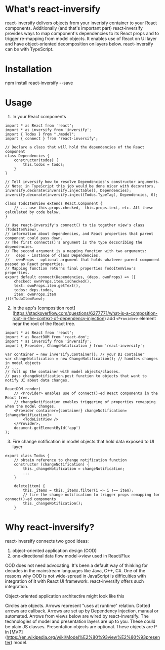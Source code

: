 # What's react-inversify
react-inversify delivers objects from your inverisfy container to your React components. Additionally (and that's important part) react-inversify provides ways to map component's dependencies to its React props and to trigger re-mapping from model objects. It enables use of React on UI layer and have object-oriented decomposition on layers below. react-inversify can be with TypeScript.

# Installation
npm install react-inversify --save

# Usage
1. In your React components
```
import * as React from 'react';
import * as inversify from 'inversify';
import { Todos } from "./model";
import { connect } from 'react-inversify';

// Declare a class that will hold the dependencies of the React component
class Dependencies {
    constructor(todos) {
        this.todos = todos;
    }
}

// Tell inversify how to resolve Dependencies's constructor arguments.
// Note: in TypeScript this job would be done nicer with decorators.
inversify.decorate(inversify.injectable(), Dependencies);
inversify.decorate(inversify.inject(Todos.TypeTag), Dependencies, 0);

class TodoItemView extends React.Component {
    // ... use this.props.checked,  this.props.text, etc. All these calculated by code below.
}

// Use react-inversify's connect() to tie together view's class (TodoItemView), 
// information about dependencies, and React properties that parent component could pass down.
// The first connects()'s argument is the type decscribing the dependencies.
// The second argument is a mapping function with two arguments:
//   deps - instance of class Dependencies.
//   ownProps - optional argument that holds whatever parent component passed as React properties.
// Mapping function returns final properties TodoItemView's properties.
export default connect(Dependencies, (deps, ownProps) => ({
    checked: ownProps.item.isChecked(),
    text: ownProps.item.getText(),
    todos: deps.todos,
    item: ownProps.item
}))(TodoItemView);
```

2. In the app's [composition root] (https://stackoverflow.com/questions/6277771/what-is-a-composition-root-in-the-context-of-dependency-injection) add ``<Provider>`` element near the root of the React tree.
```
import * as React from 'react';
import * as ReactDOM from 'react-dom';
import * as inversify from 'inversify';
import { Provider, ChangeNotification } from 'react-inversify';

var container = new inversify.Container(); // your DI container
var changeNotification = new ChangeNotification(); // handles changes in model objects
// ...
// full up the container with model objects/classes.
// pass changeNotification.post function to objects that want to notify UI about data changes.

ReactDOM.render(
    // <Provider> enables use of connect()-ed React components in the React tree.
    // changeNotification enables triggering of properties remapping when the model changes.
    <Provider container={container} changeNotification={changeNotification}>
        <TodoListView />
    </Provider>,
    document.getElementById('app')
);
```

3. Fire change notification in model objects that hold data exposed to UI layer
```
export class Todos {
    // obtain reference to change notification function
    constructor (changeNotification) {
        this._changeNotification = changeNotification;
        ...
    }

    delete(item) {
        this._items = this._items.filter(i => i !== item);
        // fire the change notification to trigger props remapping for connect()-ed components
        this._changeNotification();
    }
```

# Why react-inversify?
react-inversify connects two good ideas: 
1. object-oriented application design (OOD)
2. one-directional data flow model->view used in React/Flux

OOD does not need advocating. It's been a default way of thinking for decades in the mainstream languages like Java, C++, C#. One of the reasons why OOD is not wide-spread in JavaScript is difficulties with integration of it with React UI framework. react-inversify offers such integration.

Object-oriented application architectire might look like this


Circles are objects. Arrows represent "uses at runtime" relation. Dotted arrows are callback. Arrows are set up by Dependency Injection, manual or automated. Arrows from views below are wired by react-inversify. The technologies of model and presentation layers are up to you. These could be plain JS classes. Presentation objects are optional. These objects are P in [MVP] (https://en.wikipedia.org/wiki/Model%E2%80%93view%E2%80%93presenter) model.
